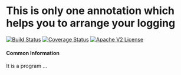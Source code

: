 # This is only one annotation which helps you to arrange your logging

[![Build Status](https://travis-ci.com/dimpon/loguno.svg?branch=master)](https://travis-ci.com/dimpon/loguno)
[![Coverage Status](http://img.shields.io/coveralls/dimpon/loguno/master.svg?style=flat-square)](https://coveralls.io/r/dimpon/loguno?branch=master)
[![Apache V2 License](http://img.shields.io/badge/license-Apache%20V2-blue.svg)](https://github.com/dimpon/loguno/blob/master/LICENSE)
#### Common Information
It is a program ...
